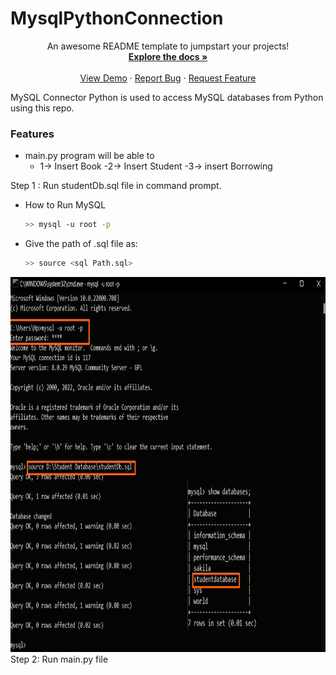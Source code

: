 # MysqlPythonConnection

<div align="center">
	<p align="center">
	    An awesome README template to jumpstart your projects!
	    <br />
	    <a href="https://github.com/othneildrew/Best-README-Template"><strong>Explore the docs »</strong></a>
	    <br />
	    <br />
	    <a href="https://github.com/othneildrew/Best-README-Template">View Demo</a>
	    ·
	    <a href="https://github.com/othneildrew/Best-README-Template/issues">Report Bug</a>
	    ·
	    <a href="https://github.com/othneildrew/Best-README-Template/issues">Request Feature</a>
  	</p>
</div>
MySQL Connector Python is used to access MySQL databases from Python using this repo. 

### Features

- main.py program will be able to 
	- 1-> Insert Book
	 -2-> Insert Student
	 -3-> insert Borrowing

Step 1 : Run studentDb.sql file in command prompt.
- How to Run MySQL 
  ```sh
  >> mysql -u root -p
  ```
	 	 
- Give the path of .sql file as:
  ```sh
  >> source <sql Path.sql>
  ```	

<div align="center">
  <a href="https://github.com/othneildrew/Best-README-Template">
    <img src="images/Terminal.jpg" alt="Logo" width="800" height="600">
  </a>
</div>
Step 2: Run main.py file

